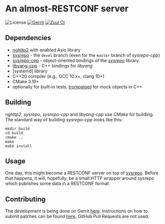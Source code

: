 # An almost-RESTCONF server
![License](https://img.shields.io/github/license/cesnet/rousette)
[![Gerrit](https://img.shields.io/badge/patches-via%20Gerrit-blue)](https://gerrit.cesnet.cz/q/project:CzechLight/rousette)
[![Zuul CI](https://img.shields.io/badge/zuul-checked-blue)](https://zuul.gerrit.cesnet.cz/t/public/buildsets?project=CzechLight/rousette)

## Dependencies
- [nghttp2](https://github.com/nghttp2/nghttp2) with enabled Asio library
- [sysrepo](https://github.com/sysrepo/sysrepo) - the `devel` branch (even for the `master` branch of *sysrepo-cpp*)
- [sysrepo-cpp](https://github.com/sysrepo/sysrepo-cpp) - object-oriented bindings of the [*sysrepo*](https://github.com/sysrepo/sysrepo) library.
- [libyang-cpp](https://github.com/CESNET/libyang-cpp) - C++ bindings for *libyang*
- [systemd] library
- C++20 compiler (e.g., GCC 10.x+, clang 10+)
- CMake 3.19+
- optionally for built-in tests, [trompeloeil](https://github.com/rollbear/trompeloeil) for mock objects in C++

## Building
*nghttp2*, *sysrepo*, *sysrepo-cpp* and *libyang-cpp* use *CMake* for building. 
The standard way of building *sysrepo-cpp* looks like this:
```
mkdir build
cd build
cmake ..
make
make install
```
## Usage
One day, this might become a RESTCONF server on top of [sysrepo](https://www.sysrepo.org/).
Before that happens, it will, hopefully, be a small HTTP wrapper around sysrepo which publishes some data in a RESTCONF format.

## Contributing
The development is being done on Gerrit [here](https://gerrit.cesnet.cz/q/project:CzechLight/rousette). Instructions 
on how to submit patches can be found
[here](https://gerrit.cesnet.cz/Documentation/intro-gerrit-walkthrough-github.html). GitHub Pull Requests are not used.
